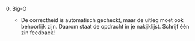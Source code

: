 0. Big-O

    - De correctheid is automatisch gecheckt, maar de uitleg moet ook behoorlijk zijn. Daarom staat de opdracht in je nakijklijst. Schrijf één zin feedback!
